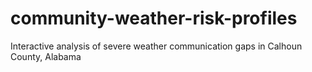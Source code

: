 # community-weather-risk-profiles
Interactive analysis of severe weather communication gaps in Calhoun County, Alabama
